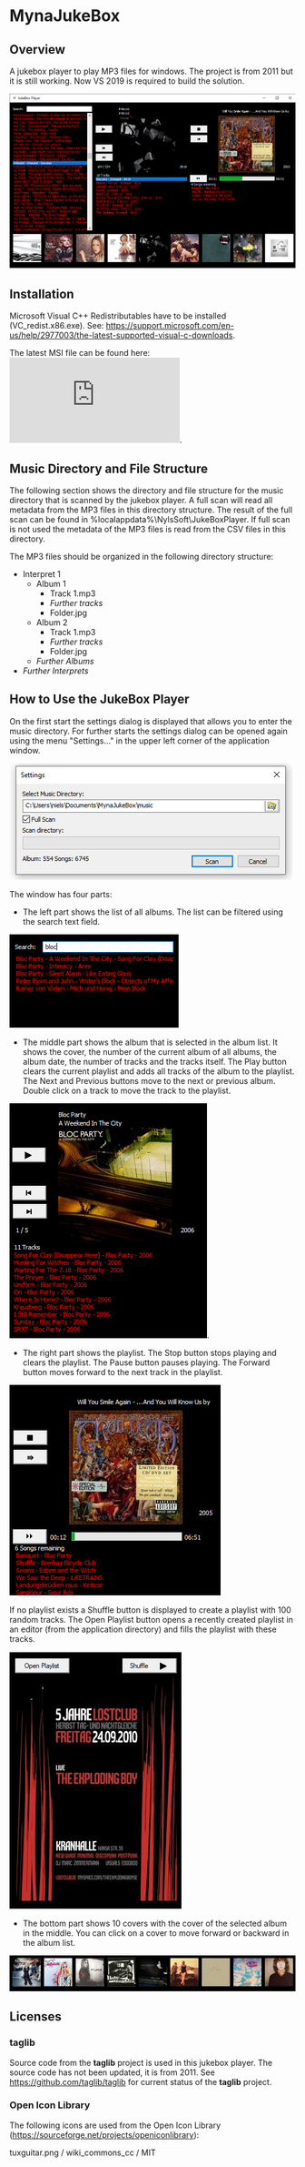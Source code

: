 # MynaJukeBox

## Overview

A jukebox player to play MP3 files for windows. The project is from 2011 but it is still working. Now VS 2019 is required to build the solution.

![JukeBox Player Screenshot](mynajukebox.png)

## Installation

Microsoft Visual C++ Redistributables have to be installed (VC_redist.x86.exe).
See: https://support.microsoft.com/en-us/help/2977003/the-latest-supported-visual-c-downloads.

The latest MSI file can be found here: ![Download](https://github.com/nylssoft/MynaJukeBox/releases/download/v1.0.0.1/MynaJukeBox.msi).

## Music Directory and File Structure

The following section shows the directory and file structure for the music directory that is scanned
by the jukebox player. A full scan will read all metadata from the MP3 files in this directory structure.
The result of the full scan can be found in %localappdata%\NylsSoft\JukeBoxPlayer.
If full scan is not used the metadata of the MP3 files is read from the CSV files in this directory.

The MP3 files should be organized in the following directory structure:

* Interpret 1
  * Album 1
    * Track 1.mp3
    * *Further tracks*
    * Folder.jpg
  * Album 2
    * Track 1.mp3
    * *Further tracks*
    * Folder.jpg
  * *Further Albums*
 * *Further Interprets*

## How to Use the JukeBox Player

On the first start the settings dialog is displayed that allows you to enter the music directory.
For further starts the settings dialog can be opened again using the menu "Settings..." in the upper left corner of the application window.

![Settings Screenshot](mynajukebox_settings.png)

The window has four parts:

* The left part shows the list of all albums. The list can be filtered using the search text field.

![Filtered album list screenshot](mynajukebox_search.png)

* The middle part shows the album that is selected in the album list. It shows the cover, the number of the current album of all albums, the album date, the number of tracks and the tracks itself. The Play button clears the current playlist and adds all tracks of the album to the playlist. The Next and Previous buttons move to the next or previous album. Double click on a track to move the track to the playlist.

![Selected album screenshot](mynajukebox_album.png).

* The right part shows the playlist. The Stop button stops playing and clears the playlist. The Pause button pauses playing. The Forward button moves forward to the next track in the playlist.

![Non empty playlist screenshot](mynajukebox_playlist.png)

If no playlist exists a Shuffle button is displayed to create a playlist with 100 random tracks. The Open Playlist button opens a recently created playlist in an editor (from the application directory) and fills the playlist with these tracks.

![Empty playlist screenshot](mynajukebox_emptyplaylist.png)

* The bottom part shows 10 covers with the cover of the selected album in the middle. You can click on a cover to move forward or backward in the album list.

![Covers](mynajukebox_covers.png)

## Licenses

### taglib

Source code from the **taglib** project is used in this jukebox player.
The source code has not been updated, it is from 2011. See https://github.com/taglib/taglib
for current status of the **taglib** project.

### Open Icon Library

The following icons are used from the Open Icon Library (https://sourceforge.net/projects/openiconlibrary):

tuxguitar.png / wiki_commons_cc / MIT
